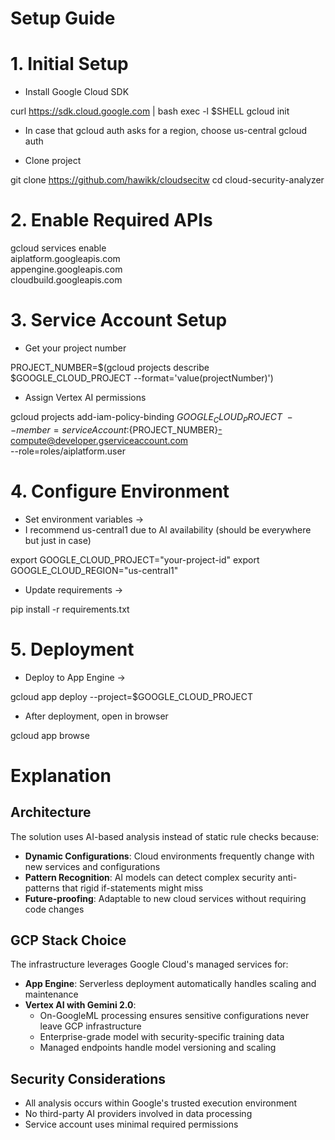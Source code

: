 #  Setup Guide
# 1. Initial Setup

 - Install Google Cloud SDK

curl https://sdk.cloud.google.com | bash
exec -l $SHELL
gcloud init

- In case that gcloud auth asks for a region, choose us-central
gcloud auth

 - Clone  project

git clone https://github.com/hawikk/cloudsecitw
cd cloud-security-analyzer


# 2. Enable Required APIs

gcloud services enable \
  aiplatform.googleapis.com \
  appengine.googleapis.com \
  cloudbuild.googleapis.com


# 3. Service Account Setup

 - Get your project number

PROJECT_NUMBER=$(gcloud projects describe $GOOGLE_CLOUD_PROJECT --format='value(projectNumber)')

 - Assign Vertex AI permissions
 
gcloud projects add-iam-policy-binding $GOOGLE_CLOUD_PROJECT \
  --member=serviceAccount:${PROJECT_NUMBER}-compute@developer.gserviceaccount.com \
  --role=roles/aiplatform.user


# 4. Configure Environment

 - Set environment variables -> 
 - I recommend us-central1 due to AI availability (should be everywhere but just in case)

export GOOGLE_CLOUD_PROJECT="your-project-id"
export GOOGLE_CLOUD_REGION="us-central1"

 - Update requirements ->

pip install -r requirements.txt


# 5. Deployment


 - Deploy to App Engine ->

gcloud app deploy --project=$GOOGLE_CLOUD_PROJECT

 - After deployment, open in browser

gcloud app browse


# Explanation

## Architecture

The solution uses AI-based analysis instead of static rule checks because:
- **Dynamic Configurations**: Cloud environments frequently change with new services and configurations
- **Pattern Recognition**: AI models can detect complex security anti-patterns that rigid if-statements might miss
- **Future-proofing**: Adaptable to new cloud services without requiring code changes

## GCP Stack Choice

The infrastructure leverages Google Cloud's managed services for:
- **App Engine**: Serverless deployment automatically handles scaling and maintenance
- **Vertex AI with Gemini 2.0**: 
  - On-GoogleML processing ensures sensitive configurations never leave GCP infrastructure
  - Enterprise-grade model with security-specific training data
  - Managed endpoints handle model versioning and scaling

## Security Considerations
- All analysis occurs within Google's trusted execution environment
- No third-party AI providers involved in data processing
- Service account uses minimal required permissions
